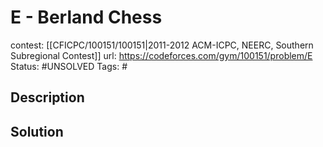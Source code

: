 # E - Berland Chess

contest: [[CFICPC/100151/100151|2011-2012 ACM-ICPC, NEERC, Southern Subregional Contest]]
url: https://codeforces.com/gym/100151/problem/E
Status: #UNSOLVED
Tags: #

## Description

## Solution

